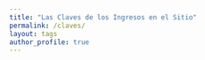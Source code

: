 ```yaml
---
title: "Las Claves de los Ingresos en el Sitio"
permalink: /claves/
layout: tags
author_profile: true
---
```

